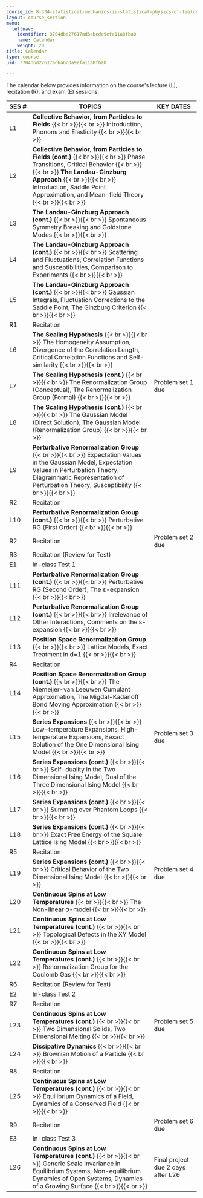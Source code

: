 ```yaml
---
course_id: 8-334-statistical-mechanics-ii-statistical-physics-of-fields-spring-2014
layout: course_section
menu:
  leftnav:
    identifier: 3704dbd27617ad6abcda9efa11a8fba0
    name: Calendar
    weight: 20
title: Calendar
type: course
uid: 3704dbd27617ad6abcda9efa11a8fba0

---
```


The calendar below provides information on the course's lecture (L), recitation (R), and exam (E) sessions.

| SES # | TOPICS | KEY DATES |
| --- | --- | --- |
| L1 | **Collective Behavior, from Particles to Fields** {{< br >}}{{< br >}} Introduction, Phonons and Elasticity {{< br >}}{{< br >}}  | &nbsp; |
| L2 | **Collective Behavior, from Particles to Fields (cont.)** {{< br >}}{{< br >}} Phase Transitions, Critical Behavior {{< br >}}{{< br >}} **The Landau-Ginzburg Approach** {{< br >}}{{< br >}} Introduction, Saddle Point Approximation, and Mean-field Theory {{< br >}}{{< br >}}  | &nbsp; |
| L3 | **The Landau-Ginzburg Approach (cont.)** {{< br >}}{{< br >}} Spontaneous Symmetry Breaking and Goldstone Modes {{< br >}}{{< br >}}  | &nbsp; |
| L4 | **The Landau-Ginzburg Approach (cont.)** {{< br >}}{{< br >}} Scattering and Fluctuations, Correlation Functions and Susceptibilities, Comparison to Experiments {{< br >}}{{< br >}}  | &nbsp; |
| L5 | **The Landau-Ginzburg Approach (cont.)** {{< br >}}{{< br >}} Gaussian Integrals, Fluctuation Corrections to the Saddle Point, The Ginzburg Criterion {{< br >}}{{< br >}}  | &nbsp; |
| R1 | Recitation | &nbsp; |
| L6 | **The Scaling Hypothesis** {{< br >}}{{< br >}} The Homogeneity Assumption, Divergence of the Correlation Length, Critical Correlation Functions and Self-similarity {{< br >}}{{< br >}}  | &nbsp; |
| L7 | **The Scaling Hypothesis (cont.)** {{< br >}}{{< br >}} The Renormalization Group (Conceptual), The Renormalization Group (Formal) {{< br >}}{{< br >}}  | Problem set 1 due |
| L8 | **The Scaling Hypothesis (cont.)** {{< br >}}{{< br >}} The Gaussian Model (Direct Solution), The Gaussian Model (Renormalization Group) {{< br >}}{{< br >}}  | &nbsp; |
| L9 | **Perturbative Renormalization Group** {{< br >}}{{< br >}} Expectation Values in the Gaussian Model, Expectation Values in Perturbation Theory, Diagrammatic Representation of Perturbation Theory, Susceptibility {{< br >}}{{< br >}}  | &nbsp; |
| R2 | Recitation | &nbsp; |
| L10 | **Perturbative Renormalization Group (cont.)** {{< br >}}{{< br >}} Perturbative RG (First Order) {{< br >}}{{< br >}}  | &nbsp; |
| R2 | Recitation | Problem set 2 due |
| R3 | Recitation (Review for Test) | &nbsp; |
| E1 | In-class Test 1 | &nbsp; |
| L11 | **Perturbative Renormalization Group (cont.)** {{< br >}}{{< br >}} Perturbative RG (Second Order), The ε-expansion {{< br >}}{{< br >}}  | &nbsp; |
| L12 | **Perturbative Renormalization Group (cont.)** {{< br >}}{{< br >}} Irrelevance of Other Interactions, Comments on the ε-expansion {{< br >}}{{< br >}}  | &nbsp; |
| L13 | **Position Space Renormalization Group** {{< br >}}{{< br >}} Lattice Models, Exact Treatment in d=1 {{< br >}}{{< br >}}  | &nbsp; |
| R4 | Recitation | &nbsp; |
| L14 | **Position Space Renormalization Group (cont.)** {{< br >}}{{< br >}} The Niemeijer-van Leeuwen Cumulant Approximation, The Migdal-Kadanoff Bond Moving Approximation {{< br >}}{{< br >}}  | &nbsp; |
| L15 | **Series Expansions** {{< br >}}{{< br >}} Low-temperature Expansions, High-temperature Expansions, Eexact Solution of the One Dimensional Ising Model {{< br >}}{{< br >}}  | Problem set 3 due |
| L16 | **Series Expansions (cont.)** {{< br >}}{{< br >}} Self-duality in the Two Dimensional Ising Model, Dual of the Three Dimensional Ising Model {{< br >}}{{< br >}}  | &nbsp; |
| L17 | **Series Expansions (cont.)** {{< br >}}{{< br >}} Summing over Phantom Loops {{< br >}}{{< br >}}  | &nbsp; |
| L18 | **Series Expansions (cont.)** {{< br >}}{{< br >}} Exact Free Energy of the Square Lattice Ising Model {{< br >}}{{< br >}}  | &nbsp; |
| R5 | Recitation | &nbsp; |
| L19 | **Series Expansions (cont.)** {{< br >}}{{< br >}} Critical Behavior of the Two Dimensional Ising Model {{< br >}}{{< br >}}  | Problem set 4 due |
| L20 | **Continuous Spins at Low Temperatures** {{< br >}}{{< br >}} The Non-linear σ-model {{< br >}}{{< br >}}  | &nbsp; |
| L21 | **Continuous Spins at Low Temperatures (cont.)** {{< br >}}{{< br >}} Topological Defects in the XY Model {{< br >}}{{< br >}}  | &nbsp; |
| L22 | **Continuous Spins at Low Temperatures (cont.)** {{< br >}}{{< br >}} Renormalization Group for the Coulomb Gas {{< br >}}{{< br >}}  | &nbsp; |
| R6 | Recitation (Review for Test) | &nbsp; |
| E2 | In-class Test 2 | &nbsp; |
| R7 | Recitation | &nbsp; |
| L23 | **Continuous Spins at Low Temperatures (cont.)** {{< br >}}{{< br >}} Two Dimensional Solids, Two Dimensional Melting {{< br >}}{{< br >}}  | Problem set 5 due |
| L24 | **Dissipative Dynamics** {{< br >}}{{< br >}} Brownian Motion of a Particle {{< br >}}{{< br >}}  | &nbsp; |
| R8 | Recitation | &nbsp; |
| L25 | **Continuous Spins at Low Temperatures (cont.)** {{< br >}}{{< br >}} Equilibrium Dynamics of a Field, Dynamics of a Conserved Field {{< br >}}{{< br >}}  | &nbsp; |
| R9 | Recitation | Problem set 6 due |
| E3 | In-class Test 3 | &nbsp; |
| L26 | **Continuous Spins at Low Temperatures (cont.)** {{< br >}}{{< br >}} Generic Scale Invariance in Equilibrium Systems, Non-equilibrium Dynamics of Open Systems, Dynamics of a Growing Surface {{< br >}}{{< br >}}  | Final project due 2 days after L26